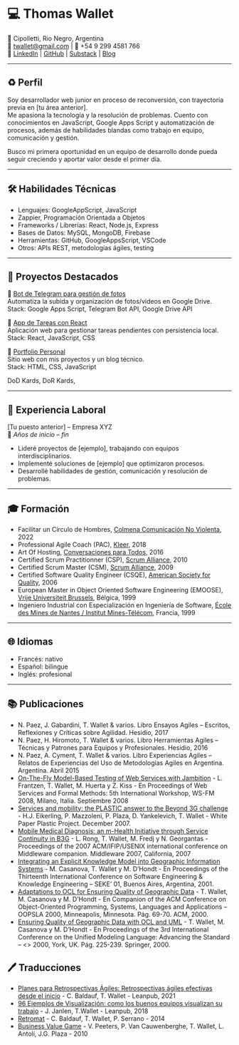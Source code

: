 # 💻 Thomas Wallet

📍 Cipolletti, Rio Negro, Argentina  
📧 twallet@gmail.com | 📱 +54 9 299 4581 766  
🔗 [LinkedIn](https://www.linkedin.com/in/thomaswallet) | [GitHub](https://github.com/twallet) | [Substack](https://substack.com/@thomaswallet) | [Blog](https://www.elproximopaso.net)

---

## ♻️ Perfil
Soy desarrollador web junior en proceso de reconversión, con trayectoria previa en [tu área anterior].  
Me apasiona la tecnología y la resolución de problemas. Cuento con conocimientos en JavaScript, Google Apps Script y automatización de procesos, además de habilidades blandas como trabajo en equipo, comunicación y gestión.  

Busco mi primera oportunidad en un equipo de desarrollo donde pueda seguir creciendo y aportar valor desde el primer día.  

---

## 🛠️ Habilidades Técnicas
- Lenguajes: GoogleAppScript, JavaScript
- Zappier, Programación Orientada a Objetos
- Frameworks / Librerías: React, Node.js, Express  
- Bases de Datos: MySQL, MongoDB, Firebase  
- Herramientas: GitHub, GoogleAppsScript, VSCode  
- Otros: APIs REST, metodologías ágiles, testing  

---

## 📂 Proyectos Destacados

🔹 [Bot de Telegram para gestión de fotos](https://github.com/tuusuario/telegram-photo-bot)  
Automatiza la subida y organización de fotos/videos en Google Drive.  
Stack: Google Apps Script, Telegram Bot API, Google Drive API  

🔹 [App de Tareas con React](https://github.com/tuusuario/task-app)  
Aplicación web para gestionar tareas pendientes con persistencia local.  
Stack: React, JavaScript, CSS  

🔹 [Portfolio Personal](https://tusitio.dev)  
Sitio web con mis proyectos y un blog técnico.  
Stack: HTML, CSS, JavaScript  

DoD Kards, DoR Kards, 

---

## 💼 Experiencia Laboral

[Tu puesto anterior] – Empresa XYZ  
📅 _Años de inicio – fin_  
- Lideré proyectos de [ejemplo], trabajando con equipos interdisciplinarios.  
- Implementé soluciones de [ejemplo] que optimizaron procesos.  
- Desarrollé habilidades de gestión, comunicación y resolución de problemas.  

---

## 🎓 Formación

- Facilitar un Círculo de Hombres, [Colmena Comunicación No Violenta](https://www.instagram.com/colmenaenlinea/?hl=es), 2022
- Professional Agile Coach (PAC), [Kleer](https://www.kleer.la/es/), 2018
- Art Of Hosting, [Conversaciones para Todos](https://www.linkedin.com/company/conversaciones-para-todos), 2016
- Certified Scrum Practitionner (CSP), [Scrum Alliance](https://www.scrumalliance.org), 2010
- Certified Scrum Master (CSM), [Scrum Alliance](https://www.scrumalliance.org), 2009
- Certified Software Quality Engineer (CSQE), [American Society for Quality](https://asq.org), 2006
- European Master in Object Oriented Software Engineering (EMOOSE), [Vrije Universiteit Brussels](https://www.vub.be/en), Bélgica, 1999
- Ingeniero Industrial con Especialización en Ingeniería de Software, [École des Mines de Nantes / Institut Mines-Télécom](https://www.imt-atlantique.fr/en), Francia, 1999

---

## 🌐 Idiomas
- Francés: nativo
- Español: bilingue  
- Inglés: profesional

---

## 📚 Publicaciones

-	N. Paez, J. Gabardini, T. Wallet & varios. Libro Ensayos Agiles – Escritos, Reflexiones y Críticas sobre Agilidad. Hesidio, 2017
-	N. Paez, H. Hiromoto, T. Wallet & varios. Libro Herramientas Agiles – Técnicas y Patrones para Equipos y Profesionales. Hesidio, 2016
-	N. Paez, A. Cyment, T. Wallet & varios. Libro Experiencias Agiles – Relatos de Experiencias del Uso de Metodologías Agiles en Argentina. Argentina. Abril 2015
-	[On-The-Fly Model-Based Testing of Web Services with Jambition](https://link.springer.com/chapter/10.1007/978-3-642-01364-5_9) - L. Frantzen, T. Wallet, M. Huerta y Z. Kiss - En Proceedings of Web Services and Formal Methods: 5th International Workshop, WS-FM 2008, Milano, Italia. Septiembre 2008
-	[Services and mobility: the PLASTIC answer to the Beyond 3G challenge](https://www.researchgate.net/publication/228617423_Services_and_mobility_the_PLASTIC_answer_to_the_Beyond_3G_challenge) - H.J. Eikerling, P. Mazzoleni, P. Plaza, D. Yankelevich, T. Wallet - White Paper Plastic Project. December 2007.
-	[Mobile Medical Diagnosis: an m-Health Initiative through Service Continuity in B3G](https://www.researchgate.net/publication/221461311_Mobile_medical_diagnosis_an_m-health_initiative_through_service_continuity_in_B3G) - L. Rong, T. Wallet, M. Fredj y N. Georgantas - Proceedings of the 2007 ACM/IFIP/USENIX international conference on Middleware companion. Middleware 2007, California, 2007
-	[Integrating an Explicit Knowledge Model into Geographic Information Systems](https://www.researchgate.net/publication/246487939_Integrating_an_Explicit_Knowledge_Model_into_Geographic_Information_Systems) - M. Casanova, T. Wallet y M. D’Hondt - En Proceedings of the Thirteenth International Conference on Software Engineering & Knowledge Engineering – SEKE’ 01, Buenos Aires, Argentina, 2001.
-	[Adaptations to OCL for Ensuring Quality of Geographic Data](https://dl.acm.org/doi/10.1145/367845.367942) - T. Wallet, M. Casanova y M. D’Hondt - En Companion of the ACM Conference on Object-Oriented Programming, Systems, Languages and Applications – OOPSLA 2000, Minneapolis, Minnesota. Pág. 69-70. ACM, 2000.
-	[Ensuring Quality of Geographic Data with OCL and UML](https://link.springer.com/chapter/10.1007/3-540-40011-7_16) - T. Wallet, M. Casanova y M. D’Hondt - En Proceedings of the 3rd International Conference on the Unified Modeling Language: Advancing the Standard – <<UML>> 2000, York, UK. Pág. 225-239. Springer, 2000.

## 🖊️ Traducciones

- [Planes para Retrospectivas Ágiles: Retrospectivas ágiles efectivas desde el inicio](https://leanpub.com/planes-para-retrospectivas-agiles) - C. Baldauf, T. Wallet - Leanpub, 2021
- [96 Ejemplos de Visualización: como los buenos equipos visualizan su trabajo](https://leanpub.com/ejemplosdevisualizacin) - J. Janlen, T.Wallet - Leanpub, 2018
- [Retromat](https://retromat.org/es) - C. Baldauf, T. Wallet, P. Serrano - 2014
- [Business Value Game](https://www.agilebelgium.be/businessvaluegame/) - V. Peeters, P. Van Cauwenberghe, T. Wallet, L. Antolí, J.G. Plaza - 2010
